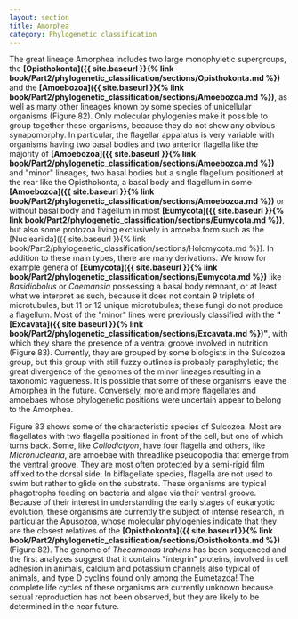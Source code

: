 ```yaml
---
layout: section
title: Amorphea
category: Phylogenetic classification
---
```

The great lineage Amorphea includes two large monophyletic supergroups, the **[Opisthokonta]({{ site.baseurl }}{% link book/Part2/phylogenetic_classification/sections/Opisthokonta.md %})** and the **[Amoebozoa]({{ site.baseurl }}{% link book/Part2/phylogenetic_classification/sections/Amoebozoa.md %})**, as well as many other lineages known by some species of unicellular organisms (Figure 82). Only molecular phylogenies make it possible to group together these organisms, because they do not show any obvious synapomorphy. In particular, the flagellar apparatus is very variable with organisms having two basal bodies and two anterior flagella like the majority of **[Amoebozoa]({{ site.baseurl }}{% link book/Part2/phylogenetic_classification/sections/Amoebozoa.md %})** and "minor" lineages, two basal bodies but a single flagellum positioned at the rear like the Opisthokonta, a basal body and flagellum in some **[Amoebozoa]({{ site.baseurl }}{% link book/Part2/phylogenetic_classification/sections/Amoebozoa.md %})** or without basal body and flagellum in most **[Eumycota]({{ site.baseurl }}{% link book/Part2/phylogenetic_classification/sections/Eumycota.md %})**, but also some protozoa living exclusively in amoeba form such as the [Nucleariida]({{ site.baseurl }}{% link book/Part2/phylogenetic_classification/sections/Holomycota.md %}). In addition to these main types, there are many derivations. We know for example genera of **[Eumycota]({{ site.baseurl }}{% link book/Part2/phylogenetic_classification/sections/Eumycota.md %})** like _Basidiobolus_ or _Coemansia_ possessing a basal body remnant, or at least what we interpret as such, because it does not contain 9 triplets of microtubules, but 11 or 12 unique microtubules; these fungi do not produce a flagellum. Most of the "minor" lines were previously classified with the **"[Excavata]({{ site.baseurl }}{% link book/Part2/phylogenetic_classification/sections/Excavata.md %})"**, with which they share the presence of a ventral groove involved in nutrition (Figure 83). Currently, they are grouped by some biologists in the Sulcozoa group, but this group with still fuzzy outlines is probably paraphyletic; the great divergence of the genomes of the minor lineages resulting in a taxonomic vagueness. It is possible that some of these organisms leave the Amorphea in the future. Conversely, more and more flagellates and amoebaes whose phylogenetic positions were uncertain appear to belong to the Amorphea.

Figure 83 shows some of the characteristic species of Sulcozoa. Most are flagellates with two flagella positioned in front of the cell, but one of which turns back. Some, like _Collodictyon_, have four flagella and others, like _Micronuclearia_, are amoebae with threadlike pseudopodia that emerge from the ventral groove. They are most often protected by a semi-rigid film affixed to the dorsal side. In biflagellate species, flagella are not used to swim but rather to glide on the substrate. These organisms are typical phagotrophs feeding on bacteria and algae via their ventral groove. Because of their interest in understanding the early stages of eukaryotic evolution, these organisms are currently the subject of intense research, in particular the Apusozoa, whose molecular phylogenies indicate that they are the closest relatives of the **[Opisthokonta]({{ site.baseurl }}{% link book/Part2/phylogenetic_classification/sections/Opisthokonta.md %})** (Figure 82). The genome of _Thecamonas trahens_ has been sequenced and the first analyzes suggest that it contains "integrin" proteins, involved in cell adhesion in animals, calcium and potassium channels also typical of animals, and type D cyclins found only among the Eumetazoa! The complete life cycles of these organisms are currently unknown because sexual reproduction has not been observed, but they are likely to be determined in the near future.
